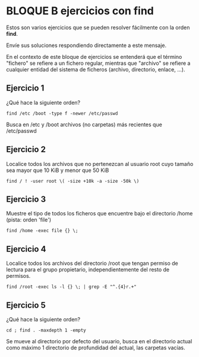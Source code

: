 # BLOQUE B ejercicios con find

Estos son varios ejercicios que se pueden resolver fácilmente con la orden **find**. 

Envíe sus soluciones respondiendo directamente a este mensaje.

En el contexto de este bloque  de ejercicios se entenderá que el término "fichero" se refiere a un fichero regular, mientras que "archivo" se refiere a cualquier entidad del sistema de ficheros (archivo, directorio, enlace, ...).

## Ejercicio 1
¿Qué hace la siguiente orden?
```
find /etc /boot -type f -newer /etc/passwd
```
Busca en /etc y /boot archivos (no carpetas) más recientes que /etc/passwd

## Ejercicio 2
Localice todos los archivos que no pertenezcan al usuario root cuyo tamaño sea mayor que 10 KiB y menor que 50 KiB
```
find / ! -user root \( -size +10k -a -size -50k \)
```

## Ejercicio 3
Muestre el tipo de todos los ficheros que encuentre bajo el directorio /home (pista: orden 'file')
```
find /home -exec file {} \;
```

## Ejercicio 4
Localice todos los archivos del directorio /root que tengan permiso de lectura para el grupo propietario, independientemente del resto de permisos.
```
find /root -exec ls -l {} \; | grep -E "^.{4}r.+"
```

## Ejercicio 5
¿Qué hace la siguiente orden?
```
cd ; find . -maxdepth 1 -empty
```
Se mueve al directorio por defecto del usuario, busca en el directorio actual como máximo 1 directorio de profundidad del actual, las carpetas vacías.
